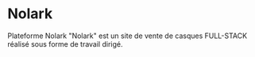 # Nolark
Plateforme Nolark
"Nolark" est un site de vente de casques FULL-STACK réalisé sous forme de travail dirigé.

